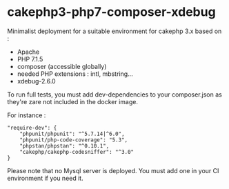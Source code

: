 # cakephp3-php7-composer-xdebug
Minimalist deployment for a suitable environment for cakephp 3.x based on :
- Apache
- PHP 7.1.5
- composer (accessible globally)
- needed PHP extensions : intl, mbstring...
- xdebug-2.6.0

To run full tests, you must add dev-dependencies to your composer.json as they're zare not included in the docker image.

For instance :
```
"require-dev": {
    "phpunit/phpunit": "^5.7.14|^6.0",
    "phpunit/php-code-coverage": "5.3",
    "phpstan/phpstan": "^0.10.1",
    "cakephp/cakephp-codesniffer": "^3.0"
}
```
Please note that no Mysql server is deployed. You must add one in your CI environment if you need it.
